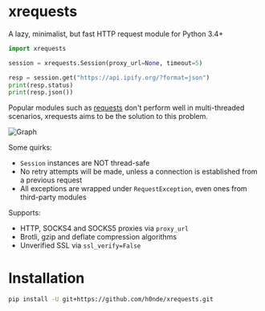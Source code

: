 # xrequests
A lazy, minimalist, but fast HTTP request module for Python 3.4+

```python
import xrequests

session = xrequests.Session(proxy_url=None, timeout=5)

resp = session.get("https://api.ipify.org/?format=json")
print(resp.status)
print(resp.json())
```

Popular modules such as [requests](https://github.com/psf/requests) don't perform well in multi-threaded scenarios, xrequests aims to be the solution to this problem.

![Graph](https://github.com/h0nde/xrequests/blob/main/performance_graph.png)

Some quirks:
- `Session` instances are NOT thread-safe
- No retry attempts will be made, unless a connection is established from a previous request
- All exceptions are wrapped under `RequestException`, even ones from third-party modules

Supports:
- HTTP, SOCKS4 and SOCKS5 proxies via `proxy_url`
- Brotli, gzip and deflate compression algorithms
- Unverified SSL via `ssl_verify=False`

# Installation
```bash
pip install -U git+https://github.com/h0nde/xrequests.git
```
